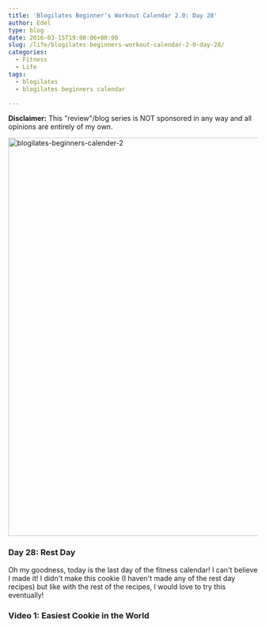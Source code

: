 ```yaml
---
title: 'Blogilates Beginner’s Workout Calendar 2.0: Day 28'
author: Edel
type: blog
date: 2016-03-15T19:00:06+00:00
slug: /life/blogilates-beginners-workout-calendar-2-0-day-28/
categories:
  - Fitness
  - Life
tags:
  - blogilates
  - blogilates beginners calendar

---
```

**Disclaimer:** This "review"/blog series is NOT sponsored in any way and all opinions are entirely of my own.

<a href="http://scattered.me/wp-content/uploads/2016/02/blogilates-beginners-calender-2.png" rel="attachment wp-att-11076"><img src="http://scattered.me/wp-content/uploads/2016/02/blogilates-beginners-calender-2-1024x806.png" alt="blogilates-beginners-calender-2" width="1024" height="806" class="alignnone size-large wp-image-11076" srcset="http://erzadel.net/blog/wp-content/uploads/2016/02/blogilates-beginners-calender-2-1024x806.png 1024w, http://erzadel.net/blog/wp-content/uploads/2016/02/blogilates-beginners-calender-2-300x236.png 300w, http://erzadel.net/blog/wp-content/uploads/2016/02/blogilates-beginners-calender-2-768x604.png 768w" sizes="(max-width: 1024px) 100vw, 1024px" /></a>

### Day 28: Rest Day

Oh my goodness, today is the last day of the fitness calendar! I can't believe I made it! I didn't make this cookie (I haven't made any of the rest day recipes) but like with the rest of the recipes, I would love to try this eventually!

### Video 1: Easiest Cookie in the World

<div class="flex-video">
</div>


